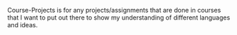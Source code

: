Course-Projects is for any projects/assignments that are done in courses that I want to put out there to show my understanding of different languages and ideas.
